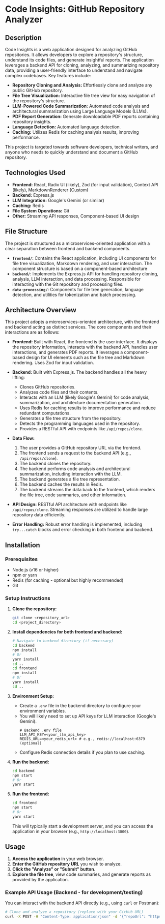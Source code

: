 # Code Insights: GitHub Repository Analyzer

## Description

Code Insights is a web application designed for analyzing GitHub repositories. It allows developers to explore a repository's structure, understand its code files, and generate insightful reports.  The application leverages a backend API for cloning, analyzing, and summarizing repository data, providing a user-friendly interface to understand and navigate complex codebases. Key features include:

*   **Repository Cloning and Analysis:** Effortlessly clone and analyze any public GitHub repository.
*   **File Tree Visualization:**  Interactive file tree view for easy navigation of the repository's structure.
*   **LLM-Powered Code Summarization:**  Automated code analysis and architectural summarization using Large Language Models (LLMs).
*   **PDF Report Generation:** Generate downloadable PDF reports containing repository insights.
*   **Language Detection:** Automated language detection.
*   **Caching:** Utilizes Redis for caching analysis results, improving performance.

This project is targeted towards software developers, technical writers, and anyone who needs to quickly understand and document a GitHub repository.

## Technologies Used

*   **Frontend:** React, Radix UI (likely), Zod (for input validation), Context API (likely), MarkdownRenderer (Custom)
*   **Backend:** Express.js
*   **LLM Integration:** Google's Gemini (or similar)
*   **Caching:** Redis
*   **File System Operations:** Git
*   **Other:** Streaming API responses, Component-based UI design

## File Structure

The project is structured as a microservices-oriented application with a clear separation between frontend and backend components.

*   **`frontend/`**: Contains the React application, including UI components for file tree visualization, Markdown rendering, and user interaction.  The component structure is based on a component-based architecture
*   **`backend/`**: Implements the Express.js API for handling repository cloning, analysis, LLM interaction, and data processing.  Responsible for interacting with the Git repository and processing files.
*   **`data-processing/`**: Components for file tree generation, language detection, and utilities for tokenization and batch processing.

## Architecture Overview

This project adopts a microservices-oriented architecture, with the frontend and backend acting as distinct services.  The core components and their interactions are as follows:

*   **Frontend:**  Built with React, the frontend is the user interface. It displays the repository information, interacts with the backend API, handles user interactions, and generates PDF reports. It leverages a component-based design for UI elements such as the file tree and Markdown rendering. Uses Zod for input validation.

*   **Backend:** Built with Express.js.  The backend handles all the heavy lifting:
    *   Clones GitHub repositories.
    *   Analyzes code files and their contents.
    *   Interacts with an LLM (likely Google's Gemini) for code analysis, summarization, and architecture documentation generation.
    *   Uses Redis for caching results to improve performance and reduce redundant computations.
    *   Generates a file tree structure from the repository.
    *   Detects the programming languages used in the repository.
    *   Provides a RESTful API with endpoints like `/api/repos/clone`.

*   **Data Flow:**
    1.  The user provides a GitHub repository URL via the frontend.
    2.  The frontend sends a request to the backend API (e.g., `/api/repos/clone`).
    3.  The backend clones the repository.
    4.  The backend performs code analysis and architectural summarization, including interaction with the LLM.
    5.  The backend generates a file tree representation.
    6.  The backend caches the results in Redis.
    7.  The backend streams the data back to the frontend, which renders the file tree, code summaries, and other information.

*   **API Design:** RESTful API architecture with endpoints like `/api/repos/clone`. Streaming responses are utilized to handle large repository data efficiently.

*   **Error Handling:**  Robust error handling is implemented, including `try...catch` blocks and error checking in both frontend and backend.

## Installation

### Prerequisites

*   Node.js (v16 or higher)
*   npm or yarn
*   Redis (for caching - optional but highly recommended)
*   Git

### Setup Instructions

1.  **Clone the repository:**

    ```bash
    git clone <repository_url>
    cd <project_directory>
    ```

2.  **Install dependencies for both frontend and backend:**

    ```bash
    # Navigate to backend directory (if necessary)
    cd backend
    npm install
    # Or
    yarn install
    cd ..
    cd frontend
    npm install
    # Or
    yarn install
    cd ..
    ```

3.  **Environment Setup:**

    *   Create a `.env` file in the backend directory to configure your environment variables.
    *   You will likely need to set up API keys for LLM interaction (Google's Gemini).
        ```
        # Backend .env file
        LLM_API_KEY=<your_llm_api_key>
        REDIS_URL=<your_redis_url> # e.g., redis://localhost:6379 (optional)
        ```
    *   Configure Redis connection details if you plan to use caching.

4.  **Run the backend:**

    ```bash
    cd backend
    npm start
    # Or
    yarn start
    ```

5.  **Run the frontend:**

    ```bash
    cd frontend
    npm start
    # Or
    yarn start
    ```

    This will typically start a development server, and you can access the application in your browser (e.g., `http://localhost:3000`).

## Usage

1.  **Access the application** in your web browser.
2.  **Enter the GitHub repository URL** you wish to analyze.
3.  **Click the "Analyze" or "Submit" button**.
4.  **Explore the file tree**, view code summaries, and generate reports as provided by the application.

### Example API Usage (Backend - for development/testing)

You can interact with the backend API directly (e.g., using `curl` or Postman):

```bash
# Clone and analyze a repository (replace with your GitHub URL)
curl -X POST -H "Content-Type: application/json" -d '{"repoUrl": "https://github.com/your-username/your-repo"}' http://localhost:3001/api/repos/clone
```
